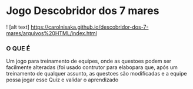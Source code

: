 # Jogo Descobridor dos 7 mares
! [alt text] https://carolnisaka.github.io/descobridor-dos-7-mares/arquivos%20HTML/index.html

### O QUE É
Um jogo para treinamento de equipes, onde as questoes podem ser facilmente alteradas (foi usado contrutor para elabopara que, após um treinamento de qualquer assunto, as questoes são modificadas e a equipe possa jogar esse Quiz e validar o aprendizado